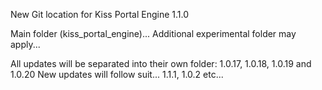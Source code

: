 New Git location for Kiss Portal Engine 1.1.0

Main folder (kiss_portal_engine)...
Additional experimental folder may apply...

All updates will be separated into their own folder: 1.0.17, 1.0.18, 1.0.19 and 1.0.20
New updates will follow suit... 1.1.1, 1.0.2 etc...
